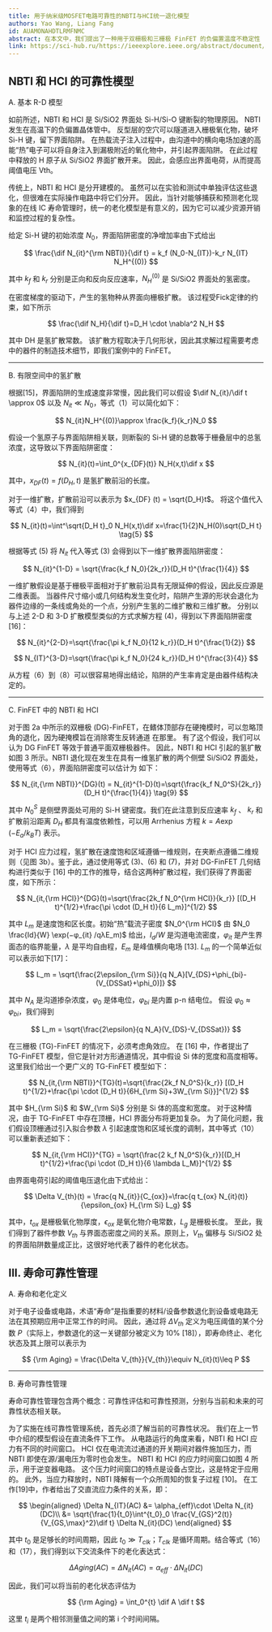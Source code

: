 ```yaml
---
title: 用于纳米级MOSFET电路可靠性的NBTI与HCI统一退化模型
authors: Yao Wang, Liang Fang
id: AUAMONAHDTLRMFNMC
abstract: 在本文中，我们提出了一种用于双栅极和三栅极 FinFET 的负偏置温度不稳定性 (NBTI) 和热载流子注入 (HCI) 的统一可靠性模型，旨在为未来基于 FinFET 的电路提供实用的可靠性评估方法。该模型基于反应扩散理论并对其进行扩展，使其适用于 FinFET 特定的几何结构。除了引入可靠性模型外，我们还研究了由于 NBTI 和 HCI 导致的电路性能下降，以便为其用于评估和监控集成电路 (IC) 老化过程创造前提。为了验证我们的模型，我们模拟了 NBTI 和 HCI 退化，并将获得的 Vth 偏移预测与基于实验数据评估的预测进行了比较。模拟表明，我们的模型准确地描述了 NBTI 和 HCI 过程，并且计算效率高，这使其适合在可靠性感知架构中用作寿命可靠性管理机制的可靠性预测/评估内核。
link: https://sci-hub.ru/https://ieeexplore.ieee.org/abstract/document/5941501/
---
```


## NBTI 和 HCI 的可靠性模型

A. 基本 R-D 模型

如前所述，NBTI 和 HCI 是 Si/SiO2 界面处 Si-H/Si-O 键断裂的物理原因。 NBTI 发生在高温下的负偏置晶体管中。 反型层的空穴可以隧道进入栅极氧化物，破坏 Si-H 键，留下界面陷阱。 在热载流子注入过程中，由沟道中的横向电场加速的高能“热”电子可以将自身注入到漏极附近的氧化物中，并引起界面陷阱。 在此过程中释放的 H 原子从 Si/SiO2 界面扩散开来。 因此，会感应出界面电荷，从而提高阈值电压 Vth。

传统上，NBTI 和 HCI 是分开建模的。 虽然可以在实验和测试中单独评估这些退化，但很难在实际操作电路中将它们分开。 因此，当针对能够捕获和预测老化现象的在线 IC 寿命管理时，统一的老化模型是有意义的，因为它可以减少资源开销和监控过程的复杂性。

给定 Si-H 键的初始浓度 $N_0$，界面陷阱密度的净增加率由下式给出

$$
\frac{\dif N_{it}^{\rm NBTI}}{\dif t} = k_f (N_0-N_{IT})-k_r N_{IT} N_H^{(0)}
$$

其中 $k_f$ 和 $k_r$ 分别是正向和反向反应速率，$N_H^{(0)}$ 是 Si/SiO2 界面处的氢密度。

在密度梯度的驱动下，产生的氢物种从界面向栅极扩散。 该过程受Fick定律的约束，如下所示

$$
\frac{\dif N_H}{\dif t}=D_H \cdot \nabla^2 N_H
$$

其中 DH 是氢扩散常数。 该扩散方程取决于几何形状，因此其求解过程需要考虑中的器件的制造技术细节，即我们案例中的 FinFET。

----

B. 有限空间中的氢扩散

根据[15]，界面陷阱的生成速度非常慢，因此我们可以假设 $\dif N_{it}/\dif t \approx 0$ 以及 $N_{it}\ll N_0$，等式（1）可以简化如下：

$$
N_{it}N_H^{(0)}\approx \frac{k_f}{k_r}N_0
$$

假设一个氢原子与界面陷阱相关联，则断裂的 Si-H 键的总数等于栅叠层中的总氢浓度，这导致以下界面陷阱密度：

$$
N_{it}(t)=\int_0^{x_{DF}(t)} N_H(x,t)\dif x
$$

其中，$x_{DF}(t)=f(D_H,t)$ 是氢扩散前沿的长度。

对于一维扩散，扩散前沿可以表示为 $x_{DF} (t) = \sqrt{D_H}t$。 将这个值代入等式（4）中，我们得到

$$
N_{it}(t)=\int^\sqrt{D_H t}_0 N_H(x,t)\dif x=\frac{1}{2}N_H(0)\sqrt{D_H t} \tag{5}
$$

根据等式 (5) 将 $N_{it}$ 代入等式 (3) 会得到以下一维扩散界面陷阱密度：

$$
N_{it}^{1-D} = \sqrt{\frac{k_f N_0}{2k_r}}(D_H t)^{\frac{1}{4}}
$$

一维扩散假设是基于栅极平面相对于扩散前沿具有无限延伸的假设，因此反应源是二维表面。 当器件尺寸缩小或几何结构发生变化时，陷阱产生源的形状会退化为器件边缘的一条线或角处的一个点，分别产生氢的二维扩散和三维扩散。 分别以与上述 2-D 和 3-D 扩散模型类似的方式求解方程 (4)，得到以下界面陷阱密度 [16]：

$$
N_{it}^{2-D}=\sqrt{\frac{\pi k_f N_0}{12 k_r}}(D_H t)^{\frac{1}{2}}
$$

$$
N_{IT}^{3-D}=\sqrt{\frac{\pi k_f N_0}{24 k_r}}(D_H t)^{\frac{3}{4}}
$$

从方程（6）到（8）可以很容易地得出结论，陷阱的产生率肯定是由器件结构决定的。

----

C. FinFET 中的 NBTI 和 HCI

对于图 2a 中所示的双栅极 (DG)-FinFET，在鳍体顶部存在硬掩模时，可以忽略顶角的退化，因为硬掩模旨在消除寄生反转通道 在那里。 有了这个假设，我们可以认为 DG FinFET 等效于普通平面双栅极器件。 因此，NBTI 和 HCI 引起的氢扩散如图 3 所示。NBTI 退化现在发生在具有一维氢扩散的两个侧壁 Si/SiO2 界面处，使用等式（6），界面陷阱密度可以估计为 如下：

$$
N_{it,{\rm NBTI}}^{DG}(t) = N_{it}^{1-D}(t)=\sqrt{\frac{k_f N_0^S}{2k_r}}(D_H t)^{\frac{1}{4}} \tag{9}
$$

其中 $N_0^S$ 是侧壁界面处可用的 Si-H 键密度。我们在此注意到反应速率 $k_f$ 、 $k_r$ 和扩散前沿距离 $D_H$ 都具有温度依赖性，可以用 Arrhenius 方程 $k = A\exp(-E_a/k_B T)$ 表示。

对于 HCI 应力过程，氢扩散在速度饱和区域遵循一维规则，在夹断点遵循二维规则（见图 3b）。鉴于此，通过使用等式 (3)、(6) 和 (7)，并对 DG-FinFET 几何结构进行类似于 [16] 中的工作的推导，结合这两种扩散过程，我们获得了界面密度，如下所示：

$$
N_{it,{\rm HCI}}^{DG}(t)=\sqrt{\frac{2k_f N_0^{\rm HCI}}{k_r}} [(D_H t)^{1/2}+\frac{\pi \cdot (D_H t)}{6 L_m}]^{1/2}
$$

其中 $L_m$ 是速度饱和区长度。初始“热”载流子密度 $N_0^{\rm HCI}$ 由 $N_0 \frac{Id}{W} \exp(−φ_{it} /qλE_m)$ 给出，$I_d/W$ 是沟道电流密度，$φ_{it}$ 是产生界面态的临界能量，$λ$ 是平均自由程，$E_m$ 是峰值横向电场 [13]. $L_m$ 的一个简单近似可以表示如下[17]：

$$
L_m = \sqrt{\frac{2\epsilon_{\rm Si}}{q N_A}[V_{DS}+\phi_{bi}-(V_{DSSat}+\phi_0)]}
$$

其中 $N_A$ 是沟道掺杂浓度，$φ_0$ 是体电位，$φ_{bi}$ 是内置 p-n 结电位。 假设 $φ_0 ≈ φ_{bi}$，我们得到

$$
L_m = \sqrt{\frac{2\epsilon}{q N_A}(V_{DS}-V_{DSSat})}
$$

在三栅极 (TG)-FinFET 的情况下，必须考虑角效应。 在 [16] 中，作者提出了 TG-FinFET 模型，但它是针对方形通道情况，其中假设 Si 体的宽度和高度相等。 这里我们给出一个更广义的 TG-FinFET 模型如下：

$$
N_{it,{\rm NBTI}}^{TG}(t)=\sqrt{\frac{2k_f N_0^S}{k_r}} [(D_H t)^{1/2}+\frac{\pi \cdot (D_H t)}{6H_{\rm Si}+3W_{\rm Si}}]^{1/2}
$$

其中 $H_{\rm Si}$ 和 $W_{\rm Si}$ 分别是 Si 体的高度和宽度。 对于这种情况，由于 TG-FinFET 中存在顶栅，HCI 界面分布将更加复杂。 为了简化问题，我们假设顶栅通过引入拟合参数 $λ$ 引起速度饱和区域长度的调制，其中等式（10）可以重新表述如下：

$$
N_{it,{\rm HCI}}^{TG} = \sqrt{\frac{2 k_f N_0^S}{k_r}}[(D_H t)^{1/2}+\frac{\pi \cdot (D_H t)}{6 \lambda L_M}]^{1/2}
$$

由界面电荷引起的阈值电压退化由下式给出：

$$
\Delta V_{th}(t) = \frac{q N_{it}}{C_{ox}}=\frac{q t_{ox} N_{it}(t)}{\epsilon_{ox} H_{\rm Si} L_g}
$$

其中，$t_{ox}$ 是栅极氧化物厚度，$\epsilon_{ox}$ 是氧化物介电常数，$L_g$ 是栅极长度。 至此，我们得到了器件参数 $V_{th}$ 与界面态密度之间的关系。原则上，$V_{th}$ 偏移与 Si/SiO2 处的界面陷阱数量成正比，这很好地代表了器件的老化状态。

## III. 寿命可靠性管理

A. 寿命和老化定义

对于电子设备或电路，术语“寿命”是指重要的材料/设备参数退化到设备或电路无法在其预期应用中正常工作的时间。 因此，通过将 $ΔV_{th}$ 定义为电压阈值的某个分数 $P$（实际上，参数退化的这一关键部分被定义为 10% [18]），即寿命终止、老化状态及其上限可以表示为

$$
{\rm Aging} = \frac{\Delta V_{th}}{V_{th}}\equiv N_{it}(t)\leq P
$$

-----


B. 寿命可靠性管理

寿命可靠性管理包含两个概念：可靠性评估和可靠性预测，分别与当前和未来的可靠性状态相关联。

为了实施在线可靠性管理系统，首先必须了解当前的可靠性状况。 我们在上一节中介绍的模型假设在直流条件下工作。 从电路运行的角度来看，NBTI 和 HCI 应力有不同的时间窗口。 HCI 仅在电流流过通道的开关期间对器件施加压力，而 NBTI 即使在源/漏电压为零时也会发生。 NBTI 和 HCI 的应力时间窗口如图 4 所示，用于逆变器电路。 这个压力时间窗口的特点是设备占空比，这是特定于应用的。 此外，当应力释放时，NBTI 降解有一个众所周知的恢复子过程 [10]。 在工作[19]中，作者给出了交直流应力条件的关系，即：

$$
\begin{aligned}
    \Delta N_{IT}(AC) &= \alpha_{eff}\cdot \Delta N_{it}(DC)\\
    &= \sqrt{\frac{1}{t_0}\int^{t_0}_0 \frac{V_{GS}^2(t)}{V_{GS,\max}^2}\dif t} \Delta N_{it}(DC)
\end{aligned}
$$

其中 $t_0$ 是足够长的时间周期，因此 $t_0 \gg T_{clk}$；$T_{clk}$ 是循环周期。结合等式（16）和（17），我们得到以下交流条件下的老化表达式：

$$
\Delta Aging(AC) = \Delta N_{it}(AC) = \alpha_{eff}\cdot \Delta N_{it}(DC)
$$

因此，我们可以将当前的老化状态评估为

$$
{\rm Aging} = \int_0^{t} \dif A \dif t
$$

这里 $t_i$ 是两个相邻测量值之间的第 i 个时间间隔。

